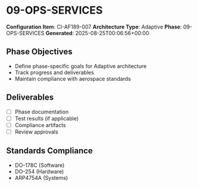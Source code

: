 # 09-OPS-SERVICES

**Configuration Item**: CI-AF189-007
**Architecture Type**: Adaptive
**Phase**: 09-OPS-SERVICES
**Generated**: 2025-08-25T00:06:56+00:00

## Phase Objectives
- Define phase-specific goals for Adaptive architecture
- Track progress and deliverables
- Maintain compliance with aerospace standards

## Deliverables
- [ ] Phase documentation
- [ ] Test results (if applicable)
- [ ] Compliance artifacts
- [ ] Review approvals

## Standards Compliance
- DO-178C (Software)
- DO-254 (Hardware)
- ARP4754A (Systems)
